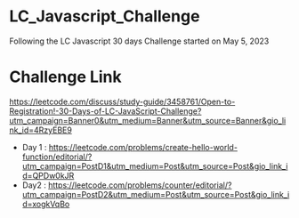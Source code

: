 # LC_Javascript_Challenge

Following the LC Javascript 30 days Challenge started on May 5, 2023


# Challenge Link

https://leetcode.com/discuss/study-guide/3458761/Open-to-Registration!-30-Days-of-LC-JavaScript-Challenge?utm_campaign=Banner0&utm_medium=Banner&utm_source=Banner&gio_link_id=4RzyEBE9


- Day 1 : https://leetcode.com/problems/create-hello-world-function/editorial/?utm_campaign=PostD1&utm_medium=Post&utm_source=Post&gio_link_id=QPDw0kJR
- Day2 : https://leetcode.com/problems/counter/editorial/?utm_campaign=PostD2&utm_medium=Post&utm_source=Post&gio_link_id=xogkVqBo

